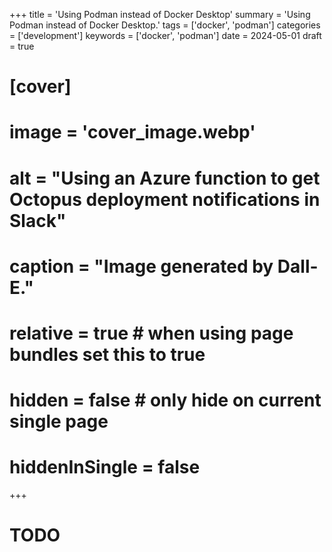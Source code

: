 +++
title = 'Using Podman instead of Docker Desktop'
summary = 'Using Podman instead of Docker Desktop.'
tags = ['docker', 'podman']
categories = ['development']
keywords = ['docker', 'podman']
date = 2024-05-01
draft = true
# [cover]
#     image = 'cover_image.webp'
#     alt = "Using an Azure function to get Octopus deployment notifications in Slack"
#     caption = "Image generated by Dall-E."
#     relative = true # when using page bundles set this to true
#     hidden = false # only hide on current single page
#     hiddenInSingle = false
+++

# TODO
